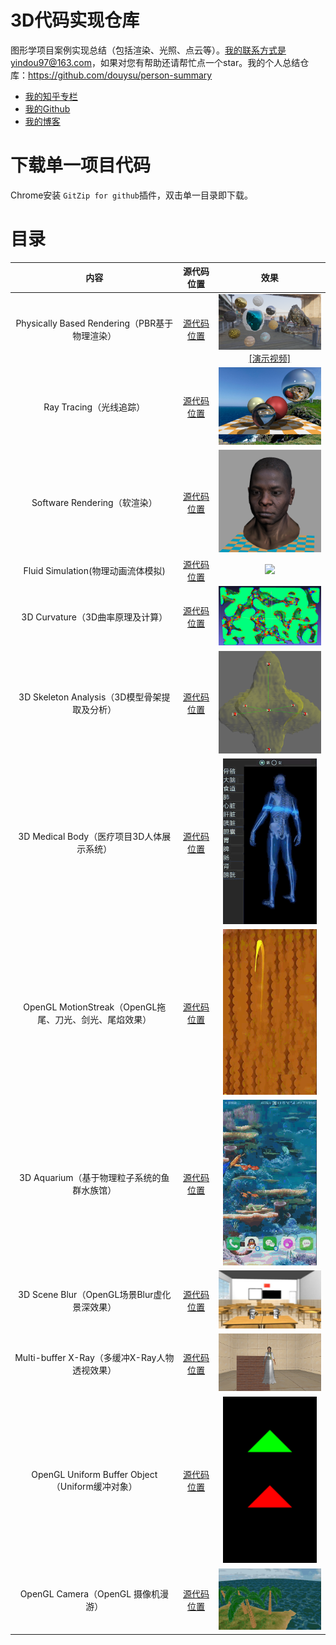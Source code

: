 # 3D代码实现仓库

图形学项目案例实现总结（包括渲染、光照、点云等）。我的联系方式是yindou97@163.com，如果对您有帮助还请帮忙点一个star。我的个人总结仓库：<https://github.com/douysu/person-summary>

- [我的知乎专栏](https://zhuanlan.zhihu.com/graphics-douysu)
- [我的Github](https://github.com/douysu)
- [我的博客](https://blog.csdn.net/ModestBean)

# 下载单一项目代码

Chrome安装 ``GitZip for github``插件，双击单一目录即下载。

# 目录

内容 | 源代码位置 | 效果 |
:-:|:-:|:-:|
Physically Based Rendering（PBR基于物理渲染） | [源代码位置](./physically-rendering) | <img src="./result/PBR-OpenGL.png" width=200 ><br>[[演示视频]](https://www.bilibili.com/video/BV1TV411z7qe) |
Ray Tracing（光线追踪） | [源代码位置](./tinyraytracerYD) | <div align=center><img src="./result/tinyraytracer.jpg" width=200 ></div> |
Software Rendering（软渲染） | [源代码位置](./tinyrendererYD) | <div align=center><img src="./result/africanhead.png" width=200 ></div> |
Fluid Simulation(物理动画流体模拟) | [源代码位置](./melt-animation) | <div align=center><img src="./result/IISPH.gif" width=200 ></div> |
3D Curvature（3D曲率原理及计算）| [源代码位置](./3D-PLY) | <div align=center><img src="./result/curvature.png" width=200></div> |
3D Skeleton Analysis（3D模型骨架提取及分析）| [源代码位置](./3D-skeleton) | <div align=center><img src="./result/skeleton.png" width=200></div> |
3D Medical Body（医疗项目3D人体展示系统） | [源代码位置](./moving-light-strip) | <div align=center><img src="./result/moving-light-strip.gif" width=150 ></div> |
OpenGL MotionStreak（OpenGL拖尾、刀光、剑光、尾焰效果）| [源代码位置](./streak) | <div align=center><img src="./result/streak.gif" width=150 ></div> |
3D Aquarium（基于物理粒子系统的鱼群水族馆） | [源代码位置](./wallpaper) | <div align=center><img src="./result/wallpaper.gif" width=150 ></div> |
3D Scene Blur（OpenGL场景Blur虚化景深效果）| [源代码位置](./blur-scene-gaussian--3d) | <img src="./result/blur-scene-gaussian--3d.jpg" width=300> |
Multi-buffer X-Ray（多缓冲X-Ray人物透视效果）| [源代码位置](./x-ray-scene_3d) | <img src="./result/x-ray-scene_3d.png" width=300> |
OpenGL Uniform Buffer Object（Uniform缓冲对象）| [源代码位置](./opengles-uniform-buffer) |  <div align=center><img src="./result/opengles-uniform-buffer.jfif" width=150></div> |  |
OpenGL Camera（OpenGL 摄像机漫游）| [源代码位置](./CameraRoam) | <img src="./result/CameraRoam.jfif" width=300>  |
